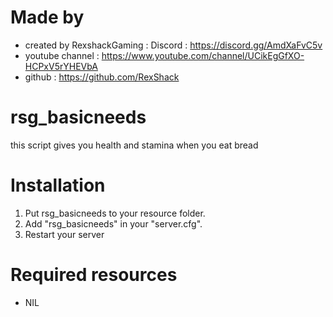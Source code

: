 # Made by
- created by RexshackGaming : Discord : https://discord.gg/AmdXaFvC5v
- youtube channel : https://www.youtube.com/channel/UCikEgGfXO-HCPxV5rYHEVbA
- github : https://github.com/RexShack

# rsg_basicneeds
this script gives you health and stamina when you eat bread

# Installation
1. Put rsg_basicneeds to your resource folder.
2. Add "rsg_basicneeds" in your "server.cfg".
3. Restart your server

# Required resources
- NIL
